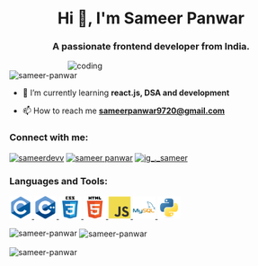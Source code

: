 <h1 align="center">Hi 👋, I'm Sameer Panwar</h1>
<h3 align="center">A passionate frontend developer from India.</h3>

<img align="right" alt="coding" width="400px" src="C:\Users\samee\OneDrive\Pictures\81178b47a8598f0c81c4799f2cdd4057.gif" >

<p align="left"> <img src="https://komarev.com/ghpvc/?username=sameer-panwar&label=Profile%20views&color=0e75b6&style=flat" alt="sameer-panwar" /> </p>

- 🌱 I’m currently learning **react.js, DSA and development**

- 📫 How to reach me **sameerpanwar9720@gmail.com**

<h3 align="left">Connect with me:</h3>
<p align="left">
<a href="https://twitter.com/sameerdevv" target="blank"><img align="center" src="https://raw.githubusercontent.com/rahuldkjain/github-profile-readme-generator/master/src/images/icons/Social/twitter.svg" alt="sameerdevv" height="30" width="40" /></a>
<a href="https://linkedin.com/in/sameer panwar" target="blank"><img align="center" src="https://raw.githubusercontent.com/rahuldkjain/github-profile-readme-generator/master/src/images/icons/Social/linked-in-alt.svg" alt="sameer panwar" height="30" width="40" /></a>
<a href="https://instagram.com/ig_._sameer" target="blank"><img align="center" src="https://raw.githubusercontent.com/rahuldkjain/github-profile-readme-generator/master/src/images/icons/Social/instagram.svg" alt="ig_._sameer" height="30" width="40" /></a>
</p>

<h3 align="left">Languages and Tools:</h3>
<p align="left"> <a href="https://www.cprogramming.com/" target="_blank" rel="noreferrer"> <img src="https://raw.githubusercontent.com/devicons/devicon/master/icons/c/c-original.svg" alt="c" width="40" height="40"/> </a> <a href="https://www.w3schools.com/cpp/" target="_blank" rel="noreferrer"> <img src="https://raw.githubusercontent.com/devicons/devicon/master/icons/cplusplus/cplusplus-original.svg" alt="cplusplus" width="40" height="40"/> </a> <a href="https://www.w3schools.com/css/" target="_blank" rel="noreferrer"> <img src="https://raw.githubusercontent.com/devicons/devicon/master/icons/css3/css3-original-wordmark.svg" alt="css3" width="40" height="40"/> </a> <a href="https://www.w3.org/html/" target="_blank" rel="noreferrer"> <img src="https://raw.githubusercontent.com/devicons/devicon/master/icons/html5/html5-original-wordmark.svg" alt="html5" width="40" height="40"/> </a> <a href="https://developer.mozilla.org/en-US/docs/Web/JavaScript" target="_blank" rel="noreferrer"> <img src="https://raw.githubusercontent.com/devicons/devicon/master/icons/javascript/javascript-original.svg" alt="javascript" width="40" height="40"/> </a> <a href="https://www.mysql.com/" target="_blank" rel="noreferrer"> <img src="https://raw.githubusercontent.com/devicons/devicon/master/icons/mysql/mysql-original-wordmark.svg" alt="mysql" width="40" height="40"/> </a> <a href="https://www.python.org" target="_blank" rel="noreferrer"> <img src="https://raw.githubusercontent.com/devicons/devicon/master/icons/python/python-original.svg" alt="python" width="40" height="40"/> </a> </p>

<p><img align="left" src="https://github-readme-stats.vercel.app/api/top-langs?username=sameer-panwar&show_icons=true&locale=en&layout=compact" alt="sameer-panwar" /></p>

<p>&nbsp;<img align="center" src="https://github-readme-stats.vercel.app/api?username=sameer-panwar&show_icons=true&locale=en" alt="sameer-panwar" /></p>

<p><img align="center" src="https://github-readme-streak-stats.herokuapp.com/?user=sameer-panwar&" alt="sameer-panwar" /></p>
